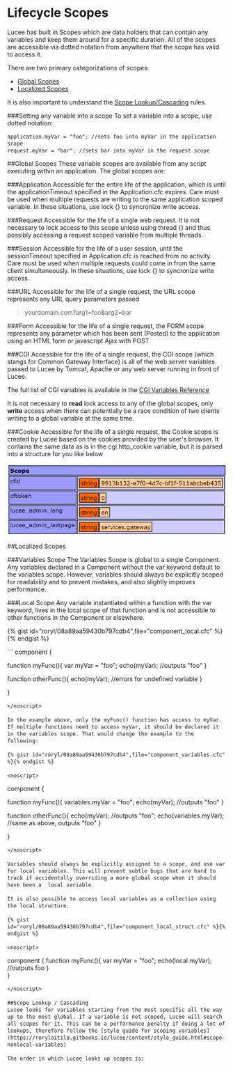 # Lifecycle Scopes

Lucee has built in Scopes which are data holders that can contain any variables and keep them around for a specific duration. All of the scopes are accessible via dotted notation from anywhere that the scope has valid to access it. 

There are two primary categorizations of scopes:

* [Global Scopes](#global-scopes)
* [Localized Scopes](#localized-scopes)

It is also important to understand the [Scope Lookup/Cascading](#scope-lookup-cascading) rules. 

###Setting any variable into a scope
To set a variable into a scope, use dotted notation:

```
application.myVar = "foo"; //sets foo into myVar in the application scope
request.myVar = "bar"; //sets bar into myVar in the request scope
```

##Global Scopes
These variable scopes are available from any script executing within an application. The global scopes are:

###Application
Accessible for the entire life of the application, which is until the applicationTimeout specified in the Application.cfc expires. Care must be used when multiple requests are writing to the same application scoped variable. In these situations, use lock {} to syncronize write access. 

###Request
Accessible for the life of a single web request. It is not necessary to lock access to this scope unless using thread {} and thus possibly accessing a request scoped variable from multiple threads. 

###Session
Accessible for the life of a user session, until the sessionTimeout specified in Application.cfc is reached from no activity. Care must be used when multiple requests could come in from the same client simultaneously. In these situations, use lock {} to syncronize write access. 

###URL
Accessible for the life of a single request, the URL scope represents any URL query parameters passed
> yourdomain.com?arg1=foo&arg2=bar

###Form
Accessible for the life of a single request, the FORM scope represents any parameter which has been sent (Posted) to the application using an HTML form or javascript Ajax with POST

###CGI
Accessible for the life of a single request, the CGI scope (which stangs for Common Gateway Interface) is all of the web server variables passed to Lucee by Tomcat, Apache or any web server running in front of Lucee.

The full list of CGI variables is available in the [CGI Variables Reference](https://rorylaitila.gitbooks.io/lucee/content/cgi_variables.html)

It is not necessary to **read** lock access to any of the global scopes, only **write** access when there can potentially be a race condition of two clients writing to a global variable at the same time.

###Cookie
Accessible for the life of a single request, the Cookie scope is created by Lucee based on the cookies provided by the user's browser. It contains the same data as is in the cgi.http_cookie variable, but it is parsed into  a structure for you like below

![](cookie_example.png)


##Localized Scopes

###Variables Scope
The Variables Scope is global to a single Component. Any variables declared in a Component without the var keyword default to the variables scope. However, variables should always be explicitly scoped for readability and to prevent mistakes, and also slightly improves performance.

###Local Scope
Any variable instantiated within a function with the var keyword, lives in the local scope of that function and is not accessible to other functions in the Component or elsewhere. 

{% gist id="roryl/08a89aa59430b797cdb4",file="component_local.cfc" %}{% endgist %}

<noscript>
```
component {

  function myFunc(){
    var myVar = "foo";
    echo(myVar); //outputs "foo"
  }
  
  function otherFunc(){
    echo(myVar); //errors for undefined variable
  }
  
}
```
</noscript>

In the example above, only the myFunc() function has access to myVar. If multiple functions need to access myVar, it should be declared it in the variables scope. That would change the example to the following:

{% gist id="roryl/08a89aa59430b797cdb4",file="component_variables.cfc" %}{% endgist %}

<noscript>
```
component {

  function myFunc(){
    variables.myVar = "foo";
    echo(myVar); //outputs "foo"
  }
  
  function otherFunc(){
    echo(myVar); //outputs "foo";
    echo(variables.myVar); //same as above, outputs "foo"
  }
  
}
```
</noscript>

Variables should always be explicitly assigned to a scope, and use var for local variables. This will prevent subtle bugs that are hard to track if accidentally overriding a more global scope when it should have been a  local variable.

It is also possible to access local variables as a collection using the local structure. 

{% gist id="roryl/08a89aa59430b797cdb4",file="component_local_struct.cfc" %}{% endgist %}

<noscript>
```
component {
	function myFunc(){
	  var myVar = "foo";
	  echo(local.myVar); //outputs foo
	}	
}
```
</noscript>

##Scope Lookup / Cascading
Lucee looks for variables starting from the most specific all the way up to the most global. If a variable is not scoped, Lucee will search all scopes for it. This can be a performance penalty if doing a lot of lookups, therefore follow the [style guide for scoping variables](https://rorylaitila.gitbooks.io/lucee/content/style_guide.html#scope-nonlocal-variables)

The order in which Lucee looks up scopes is:



